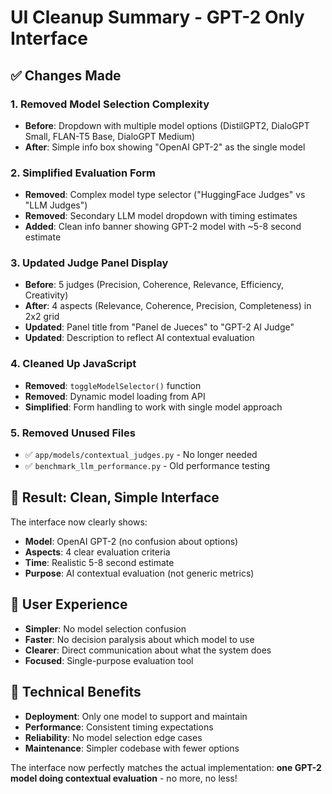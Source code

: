 # UI Cleanup Summary - GPT-2 Only Interface

## ✅ Changes Made

### **1. Removed Model Selection Complexity**
- **Before**: Dropdown with multiple model options (DistilGPT2, DialoGPT Small, FLAN-T5 Base, DialoGPT Medium)
- **After**: Simple info box showing "OpenAI GPT-2" as the single model

### **2. Simplified Evaluation Form**
- **Removed**: Complex model type selector ("HuggingFace Judges" vs "LLM Judges")
- **Removed**: Secondary LLM model dropdown with timing estimates
- **Added**: Clean info banner showing GPT-2 model with ~5-8 second estimate

### **3. Updated Judge Panel Display**
- **Before**: 5 judges (Precision, Coherence, Relevance, Efficiency, Creativity)  
- **After**: 4 aspects (Relevance, Coherence, Precision, Completeness) in 2x2 grid
- **Updated**: Panel title from "Panel de Jueces" to "GPT-2 AI Judge"
- **Updated**: Description to reflect AI contextual evaluation

### **4. Cleaned Up JavaScript**
- **Removed**: `toggleModelSelector()` function
- **Removed**: Dynamic model loading from API
- **Simplified**: Form handling to work with single model approach

### **5. Removed Unused Files**
- ✅ `app/models/contextual_judges.py` - No longer needed
- ✅ `benchmark_llm_performance.py` - Old performance testing

## 🎯 **Result: Clean, Simple Interface**

The interface now clearly shows:
- **Model**: OpenAI GPT-2 (no confusion about options)
- **Aspects**: 4 clear evaluation criteria  
- **Time**: Realistic 5-8 second estimate
- **Purpose**: AI contextual evaluation (not generic metrics)

## 📱 **User Experience**
- **Simpler**: No model selection confusion
- **Faster**: No decision paralysis about which model to use
- **Clearer**: Direct communication about what the system does
- **Focused**: Single-purpose evaluation tool

## 🚀 **Technical Benefits**
- **Deployment**: Only one model to support and maintain
- **Performance**: Consistent timing expectations
- **Reliability**: No model selection edge cases
- **Maintenance**: Simpler codebase with fewer options

The interface now perfectly matches the actual implementation: **one GPT-2 model doing contextual evaluation** - no more, no less!

